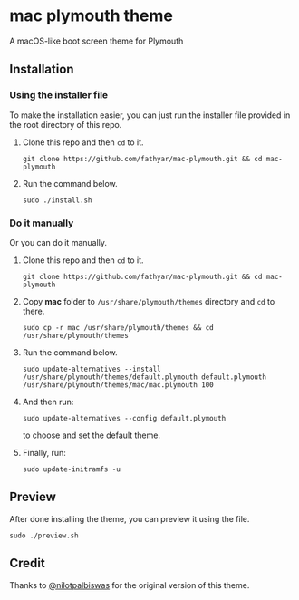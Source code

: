 # mac plymouth theme

A macOS-like boot screen theme for Plymouth

## Installation

### Using the installer file

To make the installation easier, you can just run the installer file provided in the root directory of this repo.

1. Clone this repo and then `cd` to it.

       git clone https://github.com/fathyar/mac-plymouth.git && cd mac-plymouth

2. Run the command below.

       sudo ./install.sh

### Do it manually

Or you can do it manually.

1. Clone this repo and then `cd` to it.

       git clone https://github.com/fathyar/mac-plymouth.git && cd mac-plymouth

2. Copy **mac** folder to `/usr/share/plymouth/themes` directory and `cd` to there.

       sudo cp -r mac /usr/share/plymouth/themes && cd /usr/share/plymouth/themes

3. Run the command below.

       sudo update-alternatives --install /usr/share/plymouth/themes/default.plymouth default.plymouth /usr/share/plymouth/themes/mac/mac.plymouth 100

4. And then run:

       sudo update-alternatives --config default.plymouth

   to choose and set the default theme.

5. Finally, run:

       sudo update-initramfs -u

## Preview

After done installing the theme, you can preview it using the file.

    sudo ./preview.sh

## Credit

Thanks to [@nilotpalbiswas](https://github.com/nilotpalbiswas/MacOS-Boot-Plymouth) for the original version of this theme.
